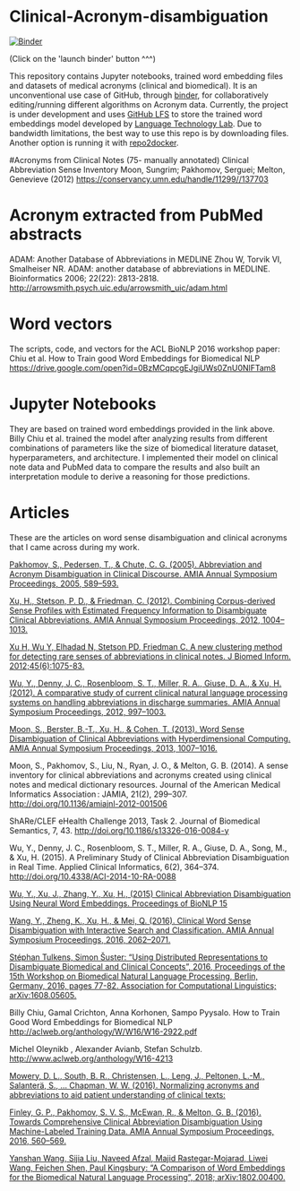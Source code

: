 # Clinical-Acronym-disambiguation

[![Binder](http://mybinder.org/badge.svg)](https://mybinder.org/v2/gh/prathamesh1993/Clinical-Acronym-disambiguation/master)

(Click on the 'launch binder' button ^^^)


This repository contains Jupyter notebooks, trained word embedding files and datasets of medical acronyms (clinical and biomedical). It is an unconventional use case of GitHub, through [binder](https://github.com/jupyterhub/binderhub), for collaboratively editing/running different algorithms on Acronym data.
Currently, the project is under development and uses [GitHub LFS](https://github.com/git-lfs/git-lfs/wiki/Tutorial) to store the trained word embeddings model developed by [Language Technology Lab](https://github.com/cambridgeltl/BioNLP-2016). Due to bandwidth limitations, the best way to use this repo is by downloading files. Another option is running it with [repo2docker](https://github.com/jupyter/repo2docker).

#Acronyms from Clinical Notes (75- manually annotated)
Clinical Abbreviation Sense Inventory 
Moon, Sungrim; Pakhomov, Serguei; Melton, Genevieve (2012)
https://conservancy.umn.edu/handle/11299//137703

# Acronym extracted from PubMed abstracts
ADAM: Another Database of Abbreviations in MEDLINE
Zhou W, Torvik VI, Smalheiser NR. ADAM: another database of abbreviations in MEDLINE. Bioinformatics 2006; 22(22): 2813-2818.
http://arrowsmith.psych.uic.edu/arrowsmith_uic/adam.html

# Word vectors
The scripts, code, and vectors for the ACL BioNLP 2016 workshop paper:
Chiu et al. How to Train good Word Embeddings for Biomedical NLP
https://drive.google.com/open?id=0BzMCqpcgEJgiUWs0ZnU0NlFTam8

# Jupyter Notebooks
They are based on trained word embeddings provided in the link above. Billy Chiu et al. trained the model after analyzing results from different combinations of parameters like the size of biomedical literature dataset, hyperparameters, and architecture. I implemented their model on clinical note data and PubMed data to compare the results and also built an interpretation module to derive a reasoning for those predictions. 

# Articles
These are the articles on word sense disambiguation and clinical acronyms that I came across during my work.

[Pakhomov, S., Pedersen, T., & Chute, C. G. (2005). Abbreviation and Acronym Disambiguation in Clinical Discourse. AMIA Annual Symposium Proceedings, 2005, 589–593.](https://www.ncbi.nlm.nih.gov/pmc/articles/PMC1560669/)

[Xu, H., Stetson, P. D., & Friedman, C. (2012). Combining Corpus-derived Sense Profiles with Estimated Frequency Information to Disambiguate Clinical Abbreviations. AMIA Annual Symposium Proceedings, 2012, 1004–1013.](https://www.ncbi.nlm.nih.gov/pmc/articles/PMC3540457/)

[Xu H, Wu Y, Elhadad N, Stetson PD, Friedman C. A new clustering method for detecting rare senses of abbreviations in clinical notes. J Biomed Inform. 2012;45(6):1075-83.](https://www.sciencedirect.com/science/article/pii/S1532046412000937)

[Wu, Y., Denny, J. C., Rosenbloom, S. T., Miller, R. A., Giuse, D. A., & Xu, H. (2012). A comparative study of current clinical natural language processing systems on handling abbreviations in discharge summaries. AMIA Annual Symposium Proceedings, 2012, 997–1003.](https://www.ncbi.nlm.nih.gov/pubmed/23304375)

[Moon, S., Berster, B.-T., Xu, H., & Cohen, T. (2013). Word Sense Disambiguation of Clinical Abbreviations with Hyperdimensional Computing. AMIA Annual Symposium Proceedings, 2013, 1007–1016.](https://www.ncbi.nlm.nih.gov/pmc/articles/PMC3900125/)

Moon, S., Pakhomov, S., Liu, N., Ryan, J. O., & Melton, G. B. (2014). A sense inventory for clinical abbreviations and acronyms created using clinical notes and medical dictionary resources. Journal of the American Medical Informatics Association : JAMIA, 21(2), 299–307. http://doi.org/10.1136/amiajnl-2012-001506

ShARe/CLEF eHealth Challenge 2013, Task 2. Journal of Biomedical Semantics, 7, 43. http://doi.org/10.1186/s13326-016-0084-y

Wu, Y., Denny, J. C., Rosenbloom, S. T., Miller, R. A., Giuse, D. A., Song, M., & Xu, H. (2015). A Preliminary Study of Clinical Abbreviation Disambiguation in Real Time. Applied Clinical Informatics, 6(2), 364–374. http://doi.org/10.4338/ACI-2014-10-RA-0088

[Wu, Y., Xu, J., Zhang, Y., Xu, H., (2015) Clinical Abbreviation Disambiguation Using Neural Word Embeddings. Proceedings of BioNLP 15](https://pdfs.semanticscholar.org/2133/d4d7410de5385b577698bd7dbccad41b5fdc.pdf)

[Wang, Y., Zheng, K., Xu, H., & Mei, Q. (2016). Clinical Word Sense Disambiguation with Interactive Search and Classification. AMIA Annual Symposium Proceedings, 2016, 2062–2071.](https://www.ncbi.nlm.nih.gov/pmc/articles/PMC5333264/)

[Stéphan Tulkens, Simon Šuster: “Using Distributed Representations to Disambiguate Biomedical and Clinical Concepts”, 2016, Proceedings of the 15th Workshop on Biomedical Natural Language Processing, Berlin, Germany, 2016, pages 77-82. Association for Computational Linguistics; arXiv:1608.05605.](http://arxiv.org/abs/1608.05605)

Billy Chiu, Gamal Crichton, Anna Korhonen, Sampo Pyysalo. How to Train Good Word Embeddings for Biomedical NLP http://aclweb.org/anthology/W/W16/W16-2922.pdf

Michel Oleynikb , Alexander Avianb, Stefan Schulzb. http://www.aclweb.org/anthology/W16-4213

[Mowery, D. L., South, B. R., Christensen, L., Leng, J., Peltonen, L.-M., Salanterä, S., … Chapman, W. W. (2016). Normalizing acronyms and abbreviations to aid patient understanding of clinical texts: ](http://doi.org/10.1186/s13326-016-0084-y)

[Finley, G. P., Pakhomov, S. V. S., McEwan, R., & Melton, G. B. (2016). Towards Comprehensive Clinical Abbreviation Disambiguation Using Machine-Labeled Training Data. AMIA Annual Symposium Proceedings, 2016, 560–569.](https://www.ncbi.nlm.nih.gov/pubmed/28269852)

[Yanshan Wang, Sijia Liu, Naveed Afzal, Majid Rastegar-Mojarad, Liwei Wang, Feichen Shen, Paul Kingsbury: “A Comparison of Word Embeddings for the Biomedical Natural Language Processing”, 2018; arXiv:1802.00400.](http://arxiv.org/abs/1802.00400)


